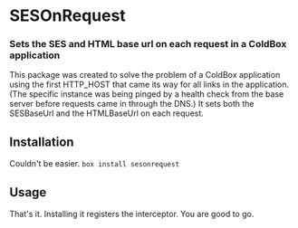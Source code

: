 # SESOnRequest

### Sets the SES and HTML base url on each request in a ColdBox application

This package was created to solve the problem of a ColdBox application using the first HTTP_HOST that came its way for all links in the application.  (The specific instance was being pinged by a health check from the base server before requests came in through the DNS.)  It sets both the SESBaseUrl and the HTMLBaseUrl on each request.

## Installation
Couldn't be easier.  `box install sesonrequest`

## Usage
That's it.  Installing it registers the interceptor.  You are good to go.
